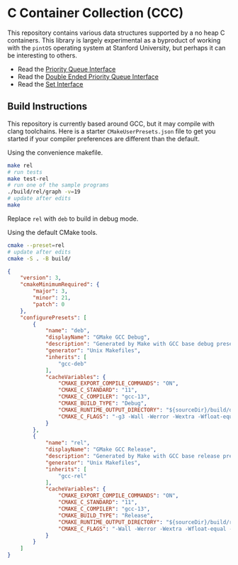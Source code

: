 # C Container Collection (CCC)

This repository contains various data structures supported by a no heap C containers. This library is largely experimental as a byproduct of working with the `pintOS` operating system at Stanford University, but perhaps it can be interesting to others.

- Read the [Priority Queue Interface](/include/pqueue.h)
- Read the [Double Ended Priority Queue Interface](/include/depqueue.h)
- Read the [Set Interface](/include/set.h)

## Build Instructions

This repository is currently based around GCC, but it may compile with clang toolchains. Here is a starter `CMakeUserPresets.json` file to get you started if your compiler preferences are different than the default.

Using the convenience makefile.

```zsh
make rel
# run tests
make test-rel
# run one of the sample programs
./build/rel/graph -v=19
# update after edits
make
```

Replace `rel` with `deb` to build in debug mode.

Using the default CMake tools.

```zsh
cmake --preset=rel
# update after edits
cmake -S . -B build/
```

```json
{
    "version": 3,
    "cmakeMinimumRequired": {
        "major": 3,
        "minor": 21,
        "patch": 0
    },
    "configurePresets": [
        {
            "name": "deb",
            "displayName": "GMake GCC Debug",
            "description": "Generated by Make with GCC base debug preset.",
            "generator": "Unix Makefiles",
            "inherits": [
                "gcc-deb"
            ],
            "cacheVariables": {
                "CMAKE_EXPORT_COMPILE_COMMANDS": "ON",
                "CMAKE_C_STANDARD": "11",
                "CMAKE_C_COMPILER": "gcc-13",
                "CMAKE_BUILD_TYPE": "Debug",
                "CMAKE_RUNTIME_OUTPUT_DIRECTORY": "${sourceDir}/build/deb",
                "CMAKE_C_FLAGS": "-g3 -Wall -Werror -Wextra -Wfloat-equal -Wtype-limits -Wpointer-arith -Wshadow -Winit-self -fno-diagnostics-show-option -Wno-nonnull-compare -Wno-pointer-bool-conversion"
            }
        },
        {
            "name": "rel",
            "displayName": "GMake GCC Release",
            "description": "Generated by Make with GCC base release preset.",
            "generator": "Unix Makefiles",
            "inherits": [
                "gcc-rel"
            ],
            "cacheVariables": {
                "CMAKE_EXPORT_COMPILE_COMMANDS": "ON",
                "CMAKE_C_STANDARD": "11",
                "CMAKE_C_COMPILER": "gcc-13",
                "CMAKE_BUILD_TYPE": "Release",
                "CMAKE_RUNTIME_OUTPUT_DIRECTORY": "${sourceDir}/build/rel",
                "CMAKE_C_FLAGS": "-Wall -Werror -Wextra -Wfloat-equal -Wtype-limits -Wpointer-arith -Wshadow -Winit-self -fno-diagnostics-show-option -Wno-nonnull-compare -Wno-pointer-bool-conversion"
            }
        }
    ]
}
```
